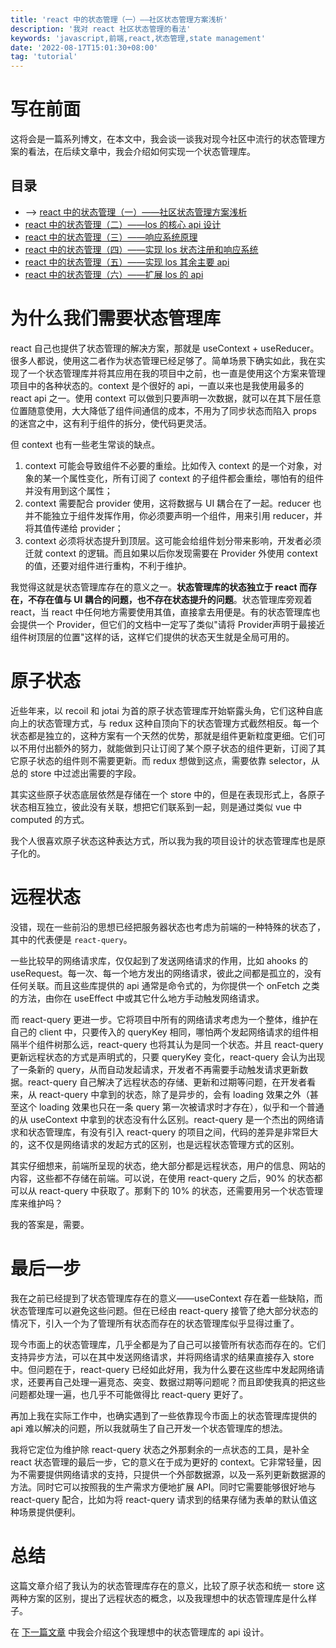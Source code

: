 ```yaml
---
title: 'react 中的状态管理（一）——社区状态管理方案浅析'
description: '我对 react 社区状态管理的看法'
keywords: 'javascript,前端,react,状态管理,state management'
date: '2022-08-17T15:01:30+08:00'
tag: 'tutorial'
---
```


# 写在前面

这将会是一篇系列博文，在本文中，我会谈一谈我对现今社区中流行的状态管理方案的看法，在后续文章中，我会介绍如何实现一个状态管理库。

## 目录

- --> [react 中的状态管理（一）——社区状态管理方案浅析](/posts/state-management-in-react-1)
- [react 中的状态管理（二）——los 的核心 api 设计](/posts/state-management-in-react-2)
- [react 中的状态管理（三）——响应系统原理](/posts/state-management-in-react-3)
- [react 中的状态管理（四）——实现 los 状态注册和响应系统](/posts/state-management-in-react-4)
- [react 中的状态管理（五）——实现 los 其余主要 api](/posts/state-management-in-react-5)
- [react 中的状态管理（六）——扩展 los 的 api](/posts/state-management-in-react-6)

# 为什么我们需要状态管理库

react 自己也提供了状态管理的解决方案，那就是 useContext + useReducer。很多人都说，使用这二者作为状态管理已经足够了。简单场景下确实如此，我在实现了一个状态管理库并将其应用在我的项目中之前，也一直是使用这个方案来管理项目中的各种状态的。context 是个很好的 api，一直以来也是我使用最多的 react api 之一。使用 context 可以做到只要声明一次数据，就可以在其下层任意位置随意使用，大大降低了组件间通信的成本，不用为了同步状态而陷入 props 的迷宫之中，这有利于组件的拆分，使代码更灵活。

但 context 也有一些老生常谈的缺点。

1. context 可能会导致组件不必要的重绘。比如传入 context 的是一个对象，对象的某一个属性变化，所有订阅了 context 的子组件都会重绘，哪怕有的组件并没有用到这个属性；
2. context 需要配合 provider 使用，这将数据与 UI 耦合在了一起。reducer 也并不能独立于组件发挥作用，你必须要声明一个组件，用来引用 reducer，并将其值传递给 provider；
3. context 必须将状态提升到顶层。这可能会给组件划分带来影响，开发者必须迁就 context 的逻辑。而且如果以后你发现需要在 Provider 外使用 context 的值，还要对组件进行重构，不利于维护。

我觉得这就是状态管理库存在的意义之一。**状态管理库的状态独立于 react 而存在，不存在值与 UI 耦合的问题，也不存在状态提升的问题**。状态管理库旁观着 react，当 react 中任何地方需要使用其值，直接拿去用便是。有的状态管理库也会提供一个 Provider，但它们的文档中一定写了类似"请将 Provider声明于最接近组件树顶层的位置"这样的话，这样它们提供的状态天生就是全局可用的。

# 原子状态

近些年来，以 recoil 和 jotai 为首的原子状态管理库开始崭露头角，它们这种自底向上的状态管理方式，与 redux 这种自顶向下的状态管理方式截然相反。每一个状态都是独立的，这种方案有一个天然的优势，那就是组件更新粒度更细。它们可以不用付出额外的努力，就能做到只让订阅了某个原子状态的组件更新，订阅了其它原子状态的组件则不需要更新。而 redux 想做到这点，需要依靠 selector，从总的 store 中过滤出需要的字段。

其实这些原子状态底层依然是存储在一个 store 中的，但是在表现形式上，各原子状态相互独立，彼此没有关联，想把它们联系到一起，则是通过类似 vue 中 computed 的方式。

我个人很喜欢原子状态这种表达方式，所以我为我的项目设计的状态管理库也是原子化的。

# 远程状态

没错，现在一些前沿的思想已经把服务器状态也考虑为前端的一种特殊的状态了，其中的代表便是 `react-query`。

一些比较早的网络请求库，仅仅起到了发送网络请求的作用，比如 ahooks 的 useRequest。每一次、每一个地方发出的网络请求，彼此之间都是孤立的，没有任何关联。而且这些库提供的 api 通常是命令式的，为你提供一个 onFetch 之类的方法，由你在 useEffect 中或其它什么地方手动触发网络请求。

而 react-query 更进一步。它将项目中所有的网络请求考虑为一个整体，维护在自己的 client 中，只要传入的 queryKey 相同，哪怕两个发起网络请求的组件相隔半个组件树那么远，react-query 也将其认为是同一个状态。并且 react-query 更新远程状态的方式是声明式的，只要 queryKey 变化，react-query 会认为出现了一条新的 query，从而自动发起请求，开发者不再需要手动触发请求更新数据。react-query 自己解决了远程状态的存储、更新和过期等问题，在开发者看来，从 react-query 中拿到的状态，除了是异步的，会有 loading 效果之外（甚至这个 loading 效果也只在一条 query 第一次被请求时才存在），似乎和一个普通的从 useContext 中拿到的状态没有什么区别。react-query 是一个杰出的网络请求和状态管理库，有没有引入 react-query 的项目之间，代码的差异是非常巨大的，这不仅是网络请求的发起方式的区别，也是远程状态管理方式的区别。

其实仔细想来，前端所呈现的状态，绝大部分都是远程状态，用户的信息、网站的内容，这些都不存储在前端。可以说，在使用 react-query 之后，90% 的状态都可以从 react-query 中获取了。那剩下的 10% 的状态，还需要用另一个状态管理库来维护吗？

我的答案是，需要。

# 最后一步

我在之前已经提到了状态管理库存在的意义——useContext 存在着一些缺陷，而状态管理库可以避免这些问题。但在已经由 react-query 接管了绝大部分状态的情况下，引入一个为了管理所有状态而存在的状态管理库似乎显得过重了。

现今市面上的状态管理库，几乎全都是为了自己可以接管所有状态而存在的。它们支持异步方法，可以在其中发送网络请求，并将网络请求的结果直接存入 store 中。但问题在于，react-query 已经如此好用，我为什么要在这些库中发起网络请求，还要再自己处理一遍竞态、突变、数据过期等问题呢？而且即使我真的把这些问题都处理一遍，也几乎不可能做得比 react-query 更好了。

再加上我在实际工作中，也确实遇到了一些依靠现今市面上的状态管理库提供的 api 难以解决的问题，所以我就萌生了自己开发一个状态管理库的想法。

我将它定位为维护除 react-query 状态之外那剩余的一点状态的工具，是补全 react 状态管理的最后一步，它的意义在于成为更好的 context。它非常轻量，因为不需要提供网络请求的支持，只提供一个外部数据源，以及一系列更新数据源的方法。同时它可以按照我的生产需求方便地扩展 API。同时它需要能够很好地与 react-query 配合，比如为将 react-query 请求到的结果存储为表单的默认值这种场景提供便利。

# 总结

这篇文章介绍了我认为的状态管理库存在的意义，比较了原子状态和统一 store 这两种方案的区别，提出了远程状态的概念，以及我理想中的状态管理库是什么样子。

在 [下一篇文章](/posts/state-management-in-react-2) 中我会介绍这个我理想中的状态管理库的 api 设计。
